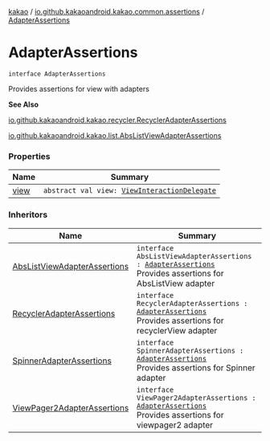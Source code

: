 [kakao](../../index.md) / [io.github.kakaoandroid.kakao.common.assertions](../index.md) / [AdapterAssertions](./index.md)

# AdapterAssertions

`interface AdapterAssertions`

Provides assertions for view with adapters

**See Also**

[io.github.kakaoandroid.kakao.recycler.RecyclerAdapterAssertions](../../io.github.kakaoandroid.kakao.recycler/-recycler-adapter-assertions/index.md)

[io.github.kakaoandroid.kakao.list.AbsListViewAdapterAssertions](../../io.github.kakaoandroid.kakao.list/-abs-list-view-adapter-assertions/index.md)

### Properties

| Name | Summary |
|---|---|
| [view](view.md) | `abstract val view: `[`ViewInteractionDelegate`](../../io.github.kakaoandroid.kakao.delegate/-view-interaction-delegate/index.md) |

### Inheritors

| Name | Summary |
|---|---|
| [AbsListViewAdapterAssertions](../../io.github.kakaoandroid.kakao.list/-abs-list-view-adapter-assertions/index.md) | `interface AbsListViewAdapterAssertions : `[`AdapterAssertions`](./index.md)<br>Provides assertions for AbsListView adapter |
| [RecyclerAdapterAssertions](../../io.github.kakaoandroid.kakao.recycler/-recycler-adapter-assertions/index.md) | `interface RecyclerAdapterAssertions : `[`AdapterAssertions`](./index.md)<br>Provides assertions for recyclerView adapter |
| [SpinnerAdapterAssertions](../../io.github.kakaoandroid.kakao.spinner/-spinner-adapter-assertions/index.md) | `interface SpinnerAdapterAssertions : `[`AdapterAssertions`](./index.md)<br>Provides assertions for Spinner adapter |
| [ViewPager2AdapterAssertions](../../io.github.kakaoandroid.kakao.pager2/-view-pager2-adapter-assertions/index.md) | `interface ViewPager2AdapterAssertions : `[`AdapterAssertions`](./index.md)<br>Provides assertions for viewpager2 adapter |
